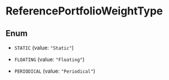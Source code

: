 

# ReferencePortfolioWeightType

## Enum


* `STATIC` (value: `"Static"`)

* `FLOATING` (value: `"Floating"`)

* `PERIODICAL` (value: `"Periodical"`)



